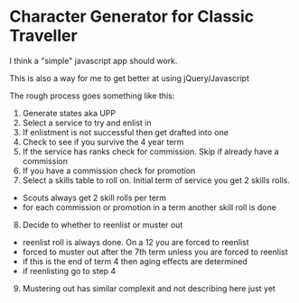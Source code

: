 # Character Generator for Classic Traveller

I think a "simple" javascript app should work.

This is also a way for me to get better at using jQuery/Javascript

The rough process goes something like this:

1. Generate states aka UPP
2. Select a service to try and enlist in
3. If enlistment is not successful then get drafted into one
4. Check to see if you survive the 4 year term
5. If the service has ranks check for commission. Skip if already have a commission
6. If you have a commission check for promotion
7. Select a skills table to roll on. Initial term of service you get 2 skills rolls.
  * Scouts always get 2 skill rolls per term
  * for each commission or promotion in a term another skill roll is done
8. Decide to whether to reenlist or muster out
  * reenlist roll is always done. On a 12 you are forced to reenlist
  * forced to muster out after the 7th term unless you are forced to reenlist
  * if this is the end of term 4 then aging effects are determined
  * if reenlisting go to step 4
9. Mustering out has similar complexit and not describing here just yet

